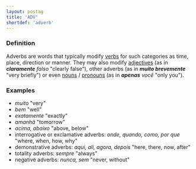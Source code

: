 ```yaml
---
layout: postag
title: 'ADV'
shortdef: 'adverb'
---
```


### Definition

Adverbs are words that typically modify [verbs](VERB) for such
categories as time, place, direction or manner. They may also
modify [adjectives](ADJ) (as in _<b>claramente</b> falso_ "clearly
false"), other adverbs (as in _<b>muito brevemente</b>_ "very
briefly") or even [nouns](NOUN) / [pronouns](PRON) (as in
_<b>apenas</b> você_ "only you").


### Examples

- _muito_ "very"
- _bem_ "well"
- _exatamente_ "exactly"
- _amanhã_ "tomorrow"
- _acima, abaixo_ "above, below"
- interrogative or exclamative adverbs: _onde, quando, como, por que_ "where, when, how, why"
- demonstrative adverbs: _aqui, ali, agora, depois_ "here, there, now, after"
- totality adverbs: _sempre_ "always"
- negative adverbs: _nunca, sem_ "never, without"
<!-- Interlanguage links updated Po 11. listopadu 2024, 20:09:19 CET -->
